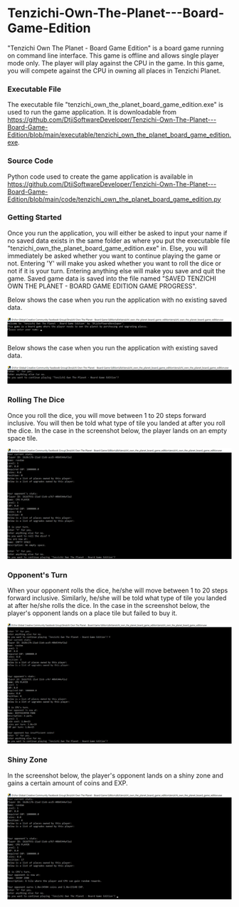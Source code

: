 # Tenzichi-Own-The-Planet---Board-Game-Edition
"Tenzichi Own The Planet - Board Game Edition" is a board game running on command line interface. This game is offline and allows single player mode only. The player
will play against the CPU in the game. In this game, you will compete against the CPU in owning all places in Tenzichi Planet.

### Executable File

The executable file "tenzichi_own_the_planet_board_game_edition.exe" is used to run the game application. It is downloadable from
https://github.com/DtjiSoftwareDeveloper/Tenzichi-Own-The-Planet---Board-Game-Edition/blob/main/executable/tenzichi_own_the_planet_board_game_edition.exe.

### Source Code

Python code used to create the game application is available in 
https://github.com/DtjiSoftwareDeveloper/Tenzichi-Own-The-Planet---Board-Game-Edition/blob/main/code/tenzichi_own_the_planet_board_game_edition.py

### Getting Started

Once you run the application, you will either be asked to input your name if no saved data exists in the same folder as where you put the executable file 
"tenzichi_own_the_planet_board_game_edition.exe" in. Else, you will immediately be asked whether you want to continue playing the game or not. Entering 'Y'
will make you asked whether you want to roll the dice or not if it is your turn. Entering anything else will make you save and quit the game. Saved game data
is saved into the file named "SAVED TENZICHI OWN THE PLANET - BOARD GAME EDITION GAME PROGRESS". 

Below shows the case when you run the application with no existing saved data.

![Getting Started 1](https://github.com/DtjiSoftwareDeveloper/Tenzichi-Own-The-Planet---Board-Game-Edition/blob/main/images/Getting%20Started%201.png)

Below shows the case when you run the application with existing saved data.

![Getting Started 2](https://github.com/DtjiSoftwareDeveloper/Tenzichi-Own-The-Planet---Board-Game-Edition/blob/main/images/Getting%20Started%202.png)

### Rolling The Dice

Once you roll the dice, you will move between 1 to 20 steps forward inclusive. You will then be told what type of tile you landed at after you roll the dice.
In the case in the screenshot below, the player lands on an empty space tile.

![Rolling The Dice](https://github.com/DtjiSoftwareDeveloper/Tenzichi-Own-The-Planet---Board-Game-Edition/blob/main/images/Rolling%20The%20Dice.png)

### Opponent's Turn

When your opponent rolls the dice, he/she will move between 1 to 20 steps forward inclusive. Similarly, he/she will be told what type of tile you landed at 
after he/she rolls the dice. In the case in the screenshot below, the player's opponent lands on a place tile but failed to buy it.

![Opponent's Turn](https://github.com/DtjiSoftwareDeveloper/Tenzichi-Own-The-Planet---Board-Game-Edition/blob/main/images/Opponent's%20Turn.png)

### Shiny Zone

In the screenshot below, the player's opponent lands on a shiny zone and gains a certain amount of coins and EXP.

![Shiny Zone](https://github.com/DtjiSoftwareDeveloper/Tenzichi-Own-The-Planet---Board-Game-Edition/blob/main/images/Shiny%20Zone.png)
